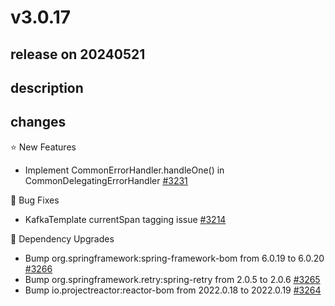 # v3.0.17

## release on 20240521

## description

## changes

⭐ New Features

* Implement CommonErrorHandler.handleOne() in CommonDelegatingErrorHandler <a href="https://github.com/spring-projects/spring-kafka/issues/3231" data-hovercard-type="issue" data-hovercard-url="/spring-projects/spring-kafka/issues/3231/hovercard">#3231</a>

🐞 Bug Fixes

* KafkaTemplate currentSpan tagging issue <a href="https://github.com/spring-projects/spring-kafka/issues/3214" data-hovercard-type="issue" data-hovercard-url="/spring-projects/spring-kafka/issues/3214/hovercard">#3214</a>

🔨 Dependency Upgrades

* Bump org.springframework:spring-framework-bom from 6.0.19 to 6.0.20 <a href="https://github.com/spring-projects/spring-kafka/pull/3266" data-hovercard-type="pull_request" data-hovercard-url="/spring-projects/spring-kafka/pull/3266/hovercard">#3266</a>
* Bump org.springframework.retry:spring-retry from 2.0.5 to 2.0.6 <a href="https://github.com/spring-projects/spring-kafka/pull/3265" data-hovercard-type="pull_request" data-hovercard-url="/spring-projects/spring-kafka/pull/3265/hovercard">#3265</a>
* Bump io.projectreactor:reactor-bom from 2022.0.18 to 2022.0.19 <a href="https://github.com/spring-projects/spring-kafka/pull/3264" data-hovercard-type="pull_request" data-hovercard-url="/spring-projects/spring-kafka/pull/3264/hovercard">#3264</a>

